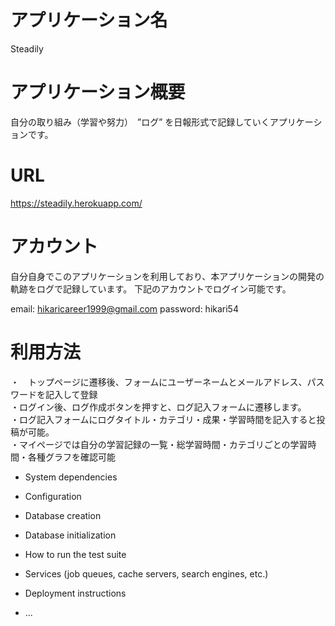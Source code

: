 # アプリケーション名

Steadily

# アプリケーション概要
自分の取り組み（学習や努力）　”ログ” を日報形式で記録していくアプリケーションです。

# URL

https://steadily.herokuapp.com/

# アカウント
自分自身でこのアプリケーションを利用しており、本アプリケーションの開発の軌跡をログで記録しています。
下記のアカウントでログイン可能です。

email: hikaricareer1999@gmail.com
password: hikari54

# 利用方法
・　トップページに遷移後、フォームにユーザーネームとメールアドレス、パスワードを記入して登録  
・ログイン後、ログ作成ボタンを押すと、ログ記入フォームに遷移します。  
・ログ記入フォームにログタイトル・カテゴリ・成果・学習時間を記入すると投稿が可能。  
・マイページでは自分の学習記録の一覧・総学習時間・カテゴリごとの学習時間・各種グラフを確認可能  


* System dependencies

* Configuration

* Database creation

* Database initialization

* How to run the test suite

* Services (job queues, cache servers, search engines, etc.)

* Deployment instructions

* ...
